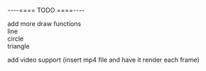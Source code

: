 ----==== TODO ====----  
  
add more draw functions   
line  
circle  
triangle  

add video support (insert mp4 file and have it render each frame)  

